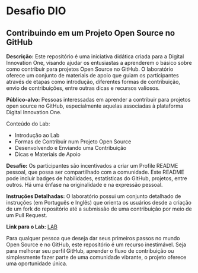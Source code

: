 # Desafio DIO

## Contribuindo em um Projeto Open Source no GitHub

**Descrição:** Este repositório é uma iniciativa didática criada para a Digital Innovation One, visando ajudar os entusiastas a aprenderem o básico sobre como contribuir para projetos Open Source no GitHub. O laboratório oferece um conjunto de materiais de apoio que guiam os participantes através de etapas como introdução, diferentes formas de contribuição, envio de contribuições, entre outras dicas e recursos valiosos.

**Público-alvo:** Pessoas interessadas em aprender a contribuir para projetos open source no GitHub, especialmente aquelas associadas à plataforma Digital Innovation One.

Conteúdo do Lab:
- Introdução ao Lab
- Formas de Contribuir num Projeto Open Source
- Desenvolvendo e Enviando uma Contribuição
- Dicas e Materiais de Apoio

**Desafio:** Os participantes são incentivados a criar um Profile README pessoal, que possa ser compartilhado com a comunidade. Este README pode incluir badges de habilidades, estatísticas do GitHub, projetos, entre outros. Há uma ênfase na originalidade e na expressão pessoal.

**Instruções Detalhadas:** O laboratório possui um conjunto detalhado de instruções (em Português e Inglês) que orienta os usuários desde a criação de um fork do repositório até a submissão de uma contribuição por meio de um Pull Request.

**Link para o Lab:** [LAB](https://github.com/elidianaandrade/dio-lab-open-source)

Para qualquer pessoa que deseja dar seus primeiros passos no mundo Open Source e no GitHub, este repositório é um recurso inestimável. Seja para melhorar seu perfil GitHub, aprender o fluxo de contribuição ou simplesmente fazer parte de uma comunidade vibrante, o projeto oferece uma oportunidade única.